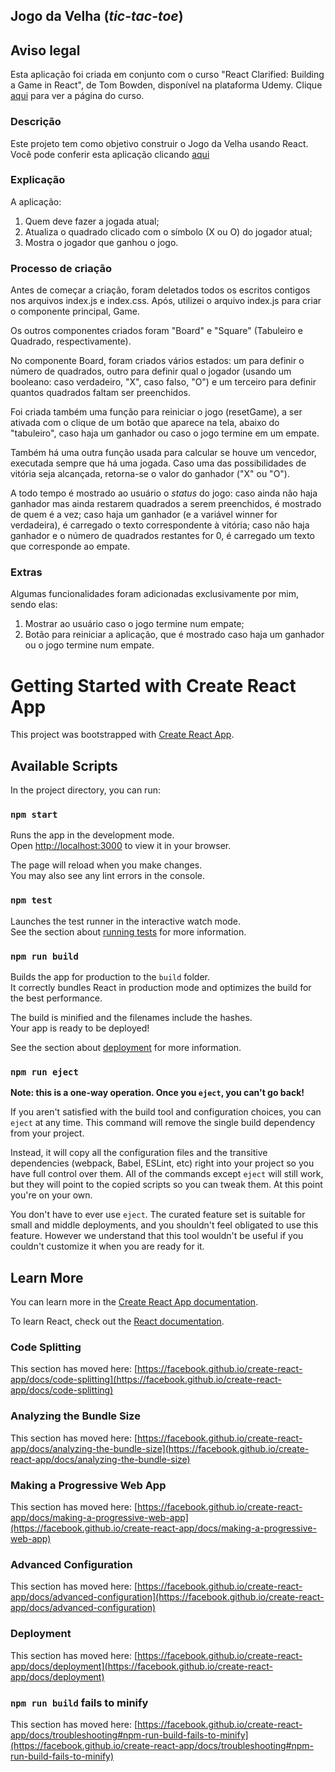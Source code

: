 ## Jogo da Velha (_tic-tac-toe_)

## Aviso legal

Esta aplicação foi criada em conjunto com o curso "React Clarified: Building a Game in React", de Tom Bowden, disponível na plataforma Udemy. Clique [aqui](https://www.udemy.com/course/react-clarified-building-a-game-in-react/) para ver a página do curso.

### Descrição

Este projeto tem como objetivo construir o Jogo da Velha usando React. Você pode conferir esta aplicação clicando [aqui](https://tic-tac-toe-ivo.netlify.app/)

### Explicação

A aplicação:

1. Quem deve fazer a jogada atual;
2. Atualiza o quadrado clicado com o símbolo (X ou O) do jogador atual;
3. Mostra o jogador que ganhou o jogo.

### Processo de criação

Antes de começar a criação, foram deletados todos os escritos contigos nos arquivos index.js e index.css. Após, utilizei o arquivo index.js para criar o componente principal, Game.

Os outros componentes criados foram "Board" e "Square" (Tabuleiro e Quadrado, respectivamente).

No componente Board, foram criados vários estados: um para definir o número de quadrados, outro para definir qual o jogador (usando um booleano: caso verdadeiro, "X", caso falso, "O") e um terceiro para definir quantos quadrados faltam ser preenchidos.

Foi criada também uma função para reiniciar o jogo (resetGame), a ser ativada com o clique de um botão que aparece na tela, abaixo do "tabuleiro", caso haja um ganhador ou caso o jogo termine em um empate.

Também há uma outra função usada para calcular se houve um vencedor, executada sempre que há uma jogada. Caso uma das possibilidades de vitória seja alcançada, retorna-se o valor do ganhador ("X" ou "O").

A todo tempo é mostrado ao usuário o _status_ do jogo: caso ainda não haja ganhador mas ainda restarem quadrados a serem preenchidos, é mostrado de quem é a vez; caso haja um ganhador (e a variável winner for verdadeira), é carregado o texto correspondente à vitória; caso não haja ganhador e o número de quadrados restantes for 0, é carregado um texto que corresponde ao empate.

### Extras

Algumas funcionalidades foram adicionadas exclusivamente por mim, sendo elas:

1. Mostrar ao usuário caso o jogo termine num empate;
2. Botão para reiniciar a aplicação, que é mostrado caso haja um ganhador ou o jogo termine num empate.

# Getting Started with Create React App

This project was bootstrapped with [Create React App](https://github.com/facebook/create-react-app).

## Available Scripts

In the project directory, you can run:

### `npm start`

Runs the app in the development mode.\
Open [http://localhost:3000](http://localhost:3000) to view it in your browser.

The page will reload when you make changes.\
You may also see any lint errors in the console.

### `npm test`

Launches the test runner in the interactive watch mode.\
See the section about [running tests](https://facebook.github.io/create-react-app/docs/running-tests) for more information.

### `npm run build`

Builds the app for production to the `build` folder.\
It correctly bundles React in production mode and optimizes the build for the best performance.

The build is minified and the filenames include the hashes.\
Your app is ready to be deployed!

See the section about [deployment](https://facebook.github.io/create-react-app/docs/deployment) for more information.

### `npm run eject`

**Note: this is a one-way operation. Once you `eject`, you can't go back!**

If you aren't satisfied with the build tool and configuration choices, you can `eject` at any time. This command will remove the single build dependency from your project.

Instead, it will copy all the configuration files and the transitive dependencies (webpack, Babel, ESLint, etc) right into your project so you have full control over them. All of the commands except `eject` will still work, but they will point to the copied scripts so you can tweak them. At this point you're on your own.

You don't have to ever use `eject`. The curated feature set is suitable for small and middle deployments, and you shouldn't feel obligated to use this feature. However we understand that this tool wouldn't be useful if you couldn't customize it when you are ready for it.

## Learn More

You can learn more in the [Create React App documentation](https://facebook.github.io/create-react-app/docs/getting-started).

To learn React, check out the [React documentation](https://reactjs.org/).

### Code Splitting

This section has moved here: [https://facebook.github.io/create-react-app/docs/code-splitting](https://facebook.github.io/create-react-app/docs/code-splitting)

### Analyzing the Bundle Size

This section has moved here: [https://facebook.github.io/create-react-app/docs/analyzing-the-bundle-size](https://facebook.github.io/create-react-app/docs/analyzing-the-bundle-size)

### Making a Progressive Web App

This section has moved here: [https://facebook.github.io/create-react-app/docs/making-a-progressive-web-app](https://facebook.github.io/create-react-app/docs/making-a-progressive-web-app)

### Advanced Configuration

This section has moved here: [https://facebook.github.io/create-react-app/docs/advanced-configuration](https://facebook.github.io/create-react-app/docs/advanced-configuration)

### Deployment

This section has moved here: [https://facebook.github.io/create-react-app/docs/deployment](https://facebook.github.io/create-react-app/docs/deployment)

### `npm run build` fails to minify

This section has moved here: [https://facebook.github.io/create-react-app/docs/troubleshooting#npm-run-build-fails-to-minify](https://facebook.github.io/create-react-app/docs/troubleshooting#npm-run-build-fails-to-minify)
